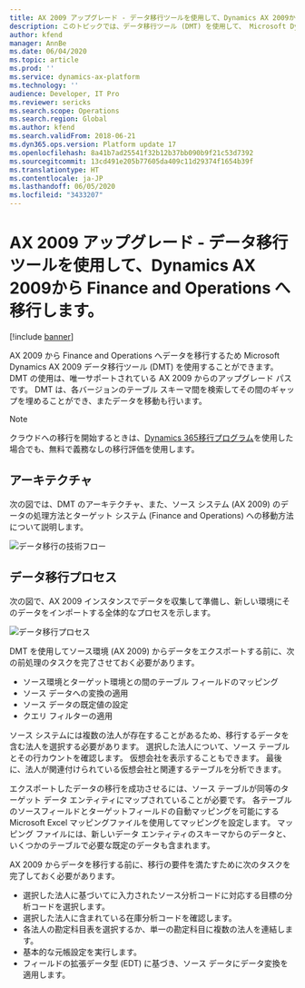 ```yaml
---
title: AX 2009 アップグレード - データ移行ツールを使用して、Dynamics AX 2009から Finance and Operations へ移行します。
description: このトピックでは、データ移行ツール (DMT) を使用して、 Microsoft Dynamics AX 2009 から Finance and Operations へデータを移行する方法を説明します。
author: kfend
manager: AnnBe
ms.date: 06/04/2020
ms.topic: article
ms.prod: ''
ms.service: dynamics-ax-platform
ms.technology: ''
audience: Developer, IT Pro
ms.reviewer: sericks
ms.search.scope: Operations
ms.search.region: Global
ms.author: kfend
ms.search.validFrom: 2018-06-21
ms.dyn365.ops.version: Platform update 17
ms.openlocfilehash: 8a41b7ad25541f32b12b37bb090b9f21c53d7392
ms.sourcegitcommit: 13cd491e205b77605da409c11d29374f1654b39f
ms.translationtype: HT
ms.contentlocale: ja-JP
ms.lasthandoff: 06/05/2020
ms.locfileid: "3433207"
---
```

# <a name="ax-2009-upgrade---use-the-data-migration-tool-to-migrate-from-dynamics-ax-2009-to-finance-and-operations"></a>AX 2009 アップグレード - データ移行ツールを使用して、Dynamics AX 2009から Finance and Operations へ移行します。 

[!include [banner](../includes/banner.md)]

AX 2009 から Finance and Operations へデータを移行するため Microsoft Dynamics AX 2009 データ移行ツール (DMT) を使用することができます。 DMT の使用は、唯一サポートされている AX 2009 からのアップグレード パスです。 DMT は、各バージョンのテーブル スキーマ間を検索してその間のギャップを埋めることができ、またデータを移動も行います。 

> [!NOTE]
> クラウドへの移行を開始するときは、[Dynamics 365移行プログラム](https://dynamics.microsoft.com/migration-program/)を使用した場合でも、無料で義務なしの移行評価を使用します。

## <a name="architecture"></a>アーキテクチャ
次の図では、DMT のアーキテクチャ、また、ソース システム (AX 2009) のデータの処理方法とターゲット システム (Finance and Operations) への移動方法について説明します。

![データ移行の技術フロー](media/dmt_technical_flow.png)

## <a name="data-migration-process"></a>データ移行プロセス

次の図で、AX 2009 インスタンスでデータを収集して準備し、新しい環境にそのデータをインポートする全体的なプロセスを示します。

![データ移行プロセス](media/dmt_process_flow.PNG)

DMT を使用してソース環境 (AX 2009) からデータをエクスポートする前に、次の前処理のタスクを完了させておく必要があります。

- ソース環境とターゲット環境との間のテーブル フィールドのマッピング
- ソース データへの変換の適用
- ソース データの既定値の設定
- クエリ フィルターの適用

ソース システムには複数の法人が存在することがあるため、移行するデータを含む法人を選択する必要があります。 選択した法人について、ソース テーブルとその行カウントを確認します。 仮想会社を表示することもできます。 最後に、法人が関連付けられている仮想会社と関連するテーブルを分析できます。

エクスポートしたデータの移行を成功させるには、ソース テーブルが同等のターゲット データ エンティティにマップされていることが必要です。 各テーブルのソースフィールドとターゲットフィールドの自動マッピングを可能にする Microsoft Excel マッピングファイルを使用してマッピングを設定します。 マッピング ファイルには、新しいデータ エンティティのスキーマからのデータと、いくつかのテーブルで必要な既定のデータも含まれます。

AX 2009 からデータを移行する前に、移行の要件を満たすために次のタスクを完了しておく必要があります。

- 選択した法人に基づいてに入力されたソース分析コードに対応する目標の分析コードを選択します。
- 選択した法人に含まれている在庫分析コードを確認します。
- 各法人の勘定科目表を選択するか、単一の勘定科目に複数の法人を連結します。
- 基本的な元帳設定を実行します。
- フィールドの拡張データ型 (EDT) に基づき、ソース データにデータ変換を適用します。
